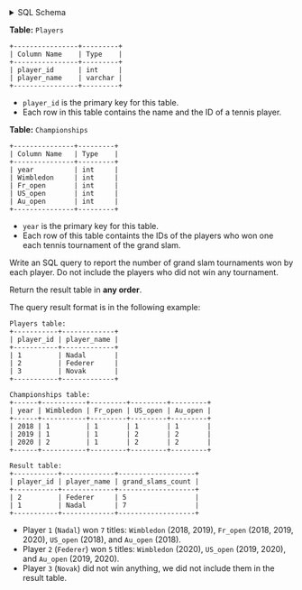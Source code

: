 <details>
<summary> SQL Schema</summary>

```sql
DROP TABLE IF EXISTS Players;

CREATE TABLE IF NOT EXISTS
  Players (player_id int, player_name varchar(20));

INSERT INTO
  Players (player_id, player_name)
VALUES
  ('1', 'Nadal'),
  ('2', 'Federer'),
  ('3', 'Novak');


DROP TABLE IF EXISTS Championships;

CREATE TABLE IF NOT EXISTS
  Championships (year int, Wimbledon int, Fr_open int, US_open int, Au_open int);

INSERT INTO
  Championships (year, Wimbledon, Fr_open, US_open, Au_open)
VALUES
  ('2018', '1', '1', '1', '1'),
  ('2019', '1', '1', '2', '2'),
  ('2020', '2', '1', '2', '2');
```

</details>

**Table:** `Players`

```
+----------------+---------+
| Column Name    | Type    |
+----------------+---------+
| player_id      | int     |
| player_name    | varchar |
+----------------+---------+
```

- `player_id` is the primary key for this table.
- Each row in this table contains the name and the ID of a tennis player.

**Table:** `Championships`

```
+---------------+---------+
| Column Name   | Type    |
+---------------+---------+
| year          | int     |
| Wimbledon     | int     |
| Fr_open       | int     |
| US_open       | int     |
| Au_open       | int     |
+---------------+---------+
```

- `year` is the primary key for this table.
- Each row of this table containts the IDs of the players who won one each tennis tournament of the grand slam.

Write an SQL query to report the number of grand slam tournaments won by each player. Do not include the players who did not win any tournament.

Return the result table in **any order**.

The query result format is in the following example:

```
Players table:
+-----------+-------------+
| player_id | player_name |
+-----------+-------------+
| 1         | Nadal       |
| 2         | Federer     |
| 3         | Novak       |
+-----------+-------------+

Championships table:
+------+-----------+---------+---------+---------+
| year | Wimbledon | Fr_open | US_open | Au_open |
+------+-----------+---------+---------+---------+
| 2018 | 1         | 1       | 1       | 1       |
| 2019 | 1         | 1       | 2       | 2       |
| 2020 | 2         | 1       | 2       | 2       |
+------+-----------+---------+---------+---------+

Result table:
+-----------+-------------+-------------------+
| player_id | player_name | grand_slams_count |
+-----------+-------------+-------------------+
| 2         | Federer     | 5                 |
| 1         | Nadal       | 7                 |
+-----------+-------------+-------------------+
```

- Player `1` (`Nadal`) won `7` titles: `Wimbledon` (2018, 2019), `Fr_open` (2018, 2019, 2020), `US_open` (2018), and `Au_open` (2018).
- Player `2` (`Federer`) won `5` titles: `Wimbledon` (2020), `US_open` (2019, 2020), and `Au_open` (2019, 2020).
- Player `3` (`Novak`) did not win anything, we did not include them in the result table.